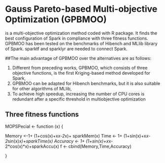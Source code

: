 # Gauss Pareto-based Multi-objective Optimization (GPBMOO)
is a multi-objective optimization method coded with R package. It finds the best configuration of Spark in compliance with three fitness functions. GPBMOO has been tested on the benchmarks of Hibench and MLlib library of Spark. sparktf and sparklyr are needed to connect Spark.

##The main advantage of GPBMOO over the alternatives are as follows:
1. Different from preceding works, GPBMOO, which consists of three objective functions, is the first Kriging-based method developed for Spark,
2. GPBMOO can be adapted for Hibench benchmarks, but it is also suitable for other algorithms of MLlib,
3. To achieve high speedup, increasing the number of CPU cores is redundant after a specific threshold in multiobjective optimization

## Three fitness functions
MOPSPecial <- function (x) 
{

  Memory <-1+ (1+cos(x)+x*x-2*x)+ sparkMem(x)
  Time <- 1+ (1+sin(x)+x*x-2*sin(x)*x)+sparkTime(x)
 Accuracy <- 1+ (1+sin(x)+x*x-2*cos(x)*x)+sparkAccu(x)
  f <- cbind(Memory,Time,Accuracy)

}
